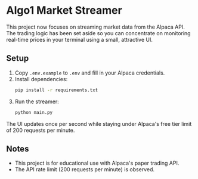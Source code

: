 # Algo1 Market Streamer

This project now focuses on streaming market data from the Alpaca API. The trading logic has been set aside so you can concentrate on monitoring real-time prices in your terminal using a small, attractive UI.

## Setup
1. Copy `.env.example` to `.env` and fill in your Alpaca credentials.
2. Install dependencies:
   ```bash
   pip install -r requirements.txt
   ```
3. Run the streamer:
   ```bash
   python main.py
   ```

The UI updates once per second while staying under Alpaca's free tier limit of 200 requests per minute.

## Notes
- This project is for educational use with Alpaca's paper trading API.
- The API rate limit (200 requests per minute) is observed.
